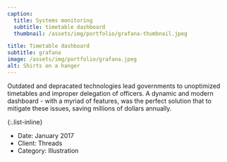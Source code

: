 ```yaml
---
caption:
  title: Systems monitoring
  subtitle: timetable dashboard
  thumbnail: /assets/img/portfolio/grafana-thumbnail.jpeg

title: Timetable dashboard
subtitle: grafana
image: /assets/img/portfolio/grafana.jpeg
alt: Shirts on a hanger
---
```


Outdated and depracated technologies lead governments to unoptimized timetables and improper delegation of officers. A dynamic and modern dashboard - with a myriad of features, was the perfect solution that to mitigate these issues, saving millions of dollars annually.

{:.list-inline}

- Date: January 2017
- Client: Threads
- Category: Illustration
